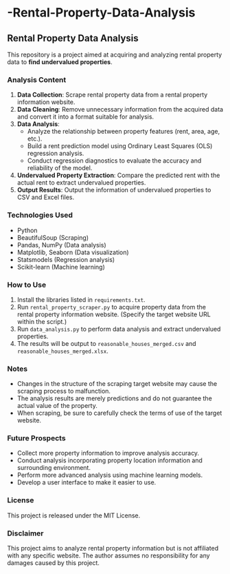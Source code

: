 # -Rental-Property-Data-Analysis

## Rental Property Data Analysis

This repository is a project aimed at acquiring and analyzing rental property data to **find undervalued properties**.

### Analysis Content

1. **Data Collection**:  Scrape rental property data from a rental property information website.
2. **Data Cleaning**: Remove unnecessary information from the acquired data and convert it into a format suitable for analysis.
3. **Data Analysis**:
    - Analyze the relationship between property features (rent, area, age, etc.).
    - Build a rent prediction model using Ordinary Least Squares (OLS) regression analysis.
    - Conduct regression diagnostics to evaluate the accuracy and reliability of the model.
4. **Undervalued Property Extraction**: Compare the predicted rent with the actual rent to extract undervalued properties.
5. **Output Results**: Output the information of undervalued properties to CSV and Excel files.

### Technologies Used

- Python
- BeautifulSoup (Scraping)
- Pandas, NumPy (Data analysis)
- Matplotlib, Seaborn (Data visualization)
- Statsmodels (Regression analysis)
- Scikit-learn (Machine learning)

### How to Use

1. Install the libraries listed in `requirements.txt`.
2. Run `rental_property_scraper.py` to acquire property data from the rental property information website. (Specify the target website URL within the script.)
3. Run `data_analysis.py` to perform data analysis and extract undervalued properties.
4. The results will be output to `reasonable_houses_merged.csv` and `reasonable_houses_merged.xlsx`.

### Notes

- Changes in the structure of the scraping target website may cause the scraping process to malfunction.
- The analysis results are merely predictions and do not guarantee the actual value of the property.
- When scraping, be sure to carefully check the terms of use of the target website.

### Future Prospects

- Collect more property information to improve analysis accuracy.
- Conduct analysis incorporating property location information and surrounding environment.
- Perform more advanced analysis using machine learning models.
- Develop a user interface to make it easier to use.

### License

This project is released under the MIT License.

### Disclaimer

This project aims to analyze rental property information but is not affiliated with any specific website.
The author assumes no responsibility for any damages caused by this project.
